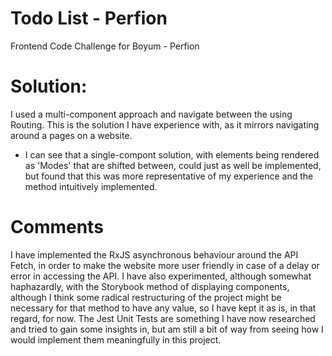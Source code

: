 # Todo List - Perfion
 Frontend Code Challenge for Boyum - Perfion

# Solution: 
I used a multi-component approach and navigate between the using Routing. This is the solution I have experience with, as it mirrors navigating around a pages on a website.
- I can see that a single-compont solution, with elements being rendered as 'Modes' that are shifted between, could just as well be implemented, but found that this was more representative of my experience and the method intuitively implemented.

# Comments
I have implemented the RxJS asynchronous behaviour around the API Fetch, in order to make the website more user friendly in case of a delay or error in accessing the API.
I have also experimented, although somewhat haphazardly, with the Storybook method of displaying components, although I think some radical restructuring of the project might be necessary for that method to have any value, so I have kept it as is, in that regard, for now.
The Jest Unit Tests are something I have now researched and tried to gain some insights in, but am still a bit of way from seeing how I would implement them meaningfully in this project.
